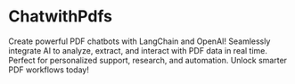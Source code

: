 # ChatwithPdfs
Create powerful PDF chatbots with LangChain and OpenAI! Seamlessly integrate AI to analyze, extract, and interact with PDF data in real time. Perfect for personalized support, research, and automation. Unlock smarter PDF workflows today!
